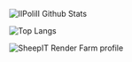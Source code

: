 ![IIPoliII Github Stats](https://github-readme-stats.vercel.app/api?username=IIPoliII&show_icons=true&theme=dark)

![Top Langs](https://github-readme-stats.vercel.app/api/top-langs/?username=IIPoliII&layout=compact&show_icons=true&theme=dark)

![SheepIT Render Farm profile](https://www.sheepit-renderfarm.com/user/Poli/profile)
